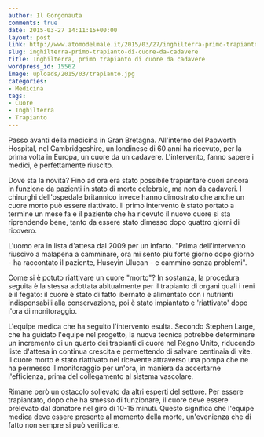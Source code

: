 ```yaml
---
author: Il Gorgonauta
comments: true
date: 2015-03-27 14:11:15+00:00
layout: post
link: http://www.atomodelmale.it/2015/03/27/inghilterra-primo-trapianto-di-cuore-da-cadavere/
slug: inghilterra-primo-trapianto-di-cuore-da-cadavere
title: Inghilterra, primo trapianto di cuore da cadavere
wordpress_id: 15562
image: uploads/2015/03/trapianto.jpg
categories:
- Medicina
tags:
- Cuore
- Inghilterra
- Trapianto
---
```


Passo avanti della medicina in Gran Bretagna. All'interno del Papworth Hospital, nel Cambridgeshire, un londinese di 60 anni ha ricevuto, per la prima volta in Europa, un cuore da un cadavere. L'intervento, fanno sapere i medici, è perfettamente riuscito.

Dove sta la novità? Fino ad ora era stato possibile trapiantare cuori ancora in funzione da pazienti in stato di morte celebrale, ma non da cadaveri. I chirurghi dell'ospedale britannico invece hanno dimostrato che anche un cuore morto può essere riattivato. Il primo intervento è stato portato a termine un mese fa e il paziente che ha ricevuto il nuovo cuore si sta riprendendo bene, tanto da essere stato dimesso dopo quattro giorni di ricovero.

L'uomo era in lista d'attesa dal 2009 per un infarto. "Prima dell'intervento riuscivo a malapena a camminare, ora mi sento più forte giorno dopo giorno - ha raccontato il paziente, Huseyin Ulucan - e cammino senza problemi".

Come si è potuto riattivare un cuore "morto"? In sostanza, la procedura seguita è la stessa adottata abitualmente per il trapianto di organi quali i reni e il fegato: il cuore è stato di fatto ibernato e alimentato con i nutrienti indispensabili alla conservazione, poi è stato impiantato e 'riattivato' dopo l'ora di monitoraggio.

L'equipe medica che ha seguito l'intervento esulta. Secondo Stephen Large, che ha guidato l'equipe nel progetto, la nuova tecnica potrebbe determinare un incremento di un quarto dei trapianti di cuore nel Regno Unito, riducendo liste d'attesa in continua crescita e permettendo di salvare centinaia di vite. Il cuore morto è stato riattivato nel ricevente attraverso una pompa che ne ha permesso il monitoraggio per un'ora, in maniera da accertarne l'efficienza, prima del collegamento al sistema vascolare.

Rimane però un ostacolo sollevato da altri esperti del settore. Per essere trapiantato, dopo che ha smesso di funzionare, il cuore deve essere prelevato dal donatore nel giro di 10-15 minuti. Questo significa che l'equipe medica deve essere presente al momento della morte, un'evenienza che di fatto non sempre si può verificare.
